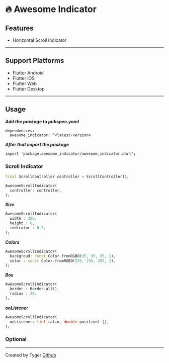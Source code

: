 <!--
This README describes the package. If you publish this package to pub.dev,
this README's contents appear on the landing page for your package.

For information about how to write a good package README, see the guide for
[writing package pages](https://dart.dev/guides/libraries/writing-package-pages).

For general information about developing packages, see the Dart guide for
[creating packages](https://dart.dev/guides/libraries/create-library-packages)
and the Flutter guide for
[developing packages and plugins](https://flutter.dev/developing-packages).
-->

# 🔥 Awesome Indicator

## Features

- Horizontal Scroll Indicator

-----------

## Support Platforms

- Flutter Android
- Flutter iOS
- Flutter Web
- Flutter Desktop

-----

## Usage

**_Add the package to pubspec.yaml_**

```
dependencies:
  awesome_indicator: ^<latest-version>
```

**_After that import the package_**

```
import 'package:awesome_indicator/awesome_indicator.dart';
```

### Scroll Indicator

```dart
final ScrollController controller = ScrollController();

AwesomeScrollIndicator(
  controller: controller,
);
```

**_Size_**

```dart
AwesomeScrollIndicator(
  width : 300,
  height : 8,
  indicator : 0.3,
);
```

**_Colors_**

```dart
AwesomeScrollIndicator(
  backgroud: const Color.fromRGBO(95, 95, 95, 1),
  color : const Color.fromRGBO(255, 255, 255, 1),
);
```

**_Box_**

```dart
AwesomeScrollIndicator(
  border : Border.all(),
  radius : 20,
);
```

**_onListener_**

```dart
AwesomeScrollIndicator(
  onListener: (int ratio, double position) {},
);
```

### Optional



--------

Created by Tyger [Github](https://github.com/boglbbogl)
